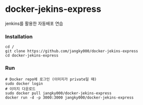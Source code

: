 # docker-jekins-express
jenkins를 활용한 자동배포 연습

### Installation

```
cd /
git clone https://github.com/jangky000/docker-jekins-express
cd docker-jekins-express
```

### Run

```
# Docker repo에 로그인 (이미지가 private일 때)
sudo docker login
# 이미지 다운로드
sudo docker pull jangky000/docker-jekins-express
docker run -d -p 3000:3000 jangky000/docker-jekins-express
```
